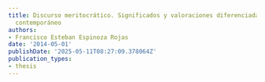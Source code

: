```yaml
---
title: Discurso meritocrático. Significados y valoraciones diferenciadas en Chile
  contemporáneo
authors:
- Francisco Esteban Espinoza Rojas
date: '2014-05-01'
publishDate: '2025-05-11T08:27:09.378064Z'
publication_types:
- thesis
---
```

